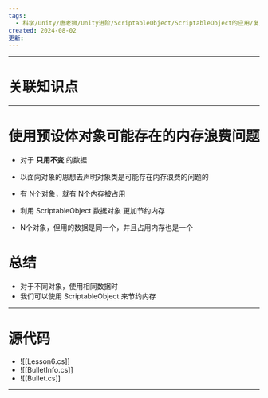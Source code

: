 ```yaml
---
tags:
  - 科学/Unity/唐老狮/Unity进阶/ScriptableObject/ScriptableObject的应用/复用数据
created: 2024-08-02
更新:
---
```


---
# 关联知识点



---
# 使用预设体对象可能存在的内存浪费问题

- 对于 **只用不变** 的数据
- 以面向对象的思想去声明对象类是可能存在内存浪费的问题的
- 有 N个对象，就有 N个内存被占用

- 利用 ScriptableObject 数据对象 更加节约内存
- N个对象，但用的数据是同一个，并且占用内存也是一个
# 总结

- 对于不同对象，使用相同数据时
- 我们可以使用 ScriptableObject 来节约内存


---
# 源代码

- ![[Lesson6.cs]]
- ![[BulletInfo.cs]]
- ![[Bullet.cs]]

---